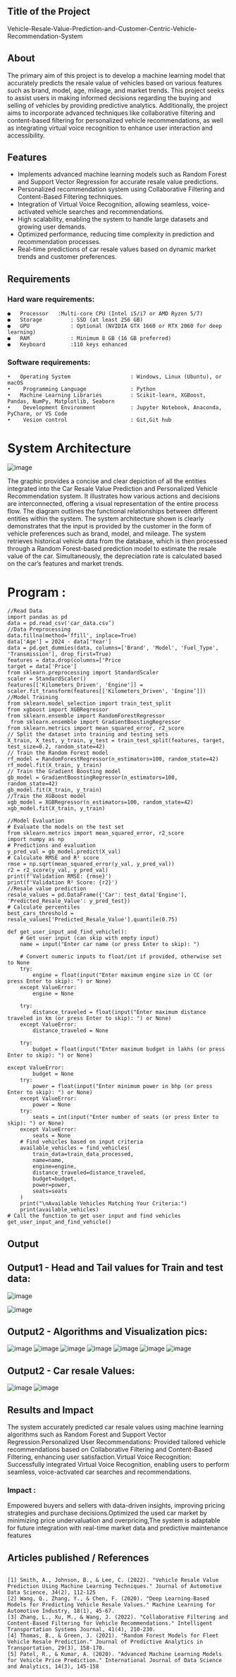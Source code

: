 ## Title of the Project
Vehicle-Resale-Value-Prediction-and-Customer-Centric-Vehicle-Recommendation-System
## About

The primary aim of this project is to develop a machine learning model that accurately predicts the resale value of vehicles based on various features such as brand, model, age, mileage, and market trends. This project seeks to assist users in making informed decisions regarding the buying and selling of vehicles by providing predictive analytics. Additionally, the project aims to incorporate advanced techniques like collaborative filtering and content-based filtering for personalized vehicle recommendations, as well as integrating virtual voice recognition to enhance user interaction and accessibility.

## Features
- Implements advanced machine learning models such as Random Forest and Support Vector Regression for accurate resale value predictions.
- Personalized recommendation system using Collaborative Filtering and Content-Based Filtering techniques.
- Integration of Virtual Voice Recognition, allowing seamless, voice-activated vehicle searches and recommendations.
- High scalability, enabling the system to handle large datasets and growing user demands.
- Optimized performance, reducing time complexity in prediction and recommendation processes.
- Real-time predictions of car resale values based on dynamic market trends and customer preferences.

## Requirements
### Hard ware requirements:
```
●	Processor	:Multi-core CPU (Intel i5/i7 or AMD Ryzen 5/7)
●	Storage         : SSD (at least 256 GB)
●	GPU             : Optional (NVIDIA GTX 1660 or RTX 2060 for deep learning)
●	RAM             : Minimum 8 GB (16 GB preferred)
●	Keyboard        :110 keys enhanced
```
### Software requirements:
```
•	Operating System                   : Windows, Linux (Ubuntu), or macOS
•	 Programming Language              : Python
•	Machine Learning Libraries         : Scikit-learn, XGBoost, Pandas, NumPy, Matplotlib, Seaborn
•	 Development Environment           : Jupyter Notebook, Anaconda, PyCharm, or VS Code
•	 Vesion control                    : Git,Git hub
```
# System Architecture

![image](https://github.com/user-attachments/assets/a71e4b97-dc76-4fdd-ad5a-f71b660d3402)

The graphic provides a concise and clear depiction of all the entities integrated into the Car Resale Value Prediction and Personalized Vehicle Recommendation system. It illustrates how various actions and decisions are interconnected, offering a visual representation of the entire process flow. The diagram outlines the functional relationships between different entities within the system. The system architecture shown is clearly demonstrates that the input is provided by the customer in the form of vehicle preferences such as brand, model, and mileage. The system retrieves historical vehicle data from the database, which is then processed through a Random Forest-based prediction model to estimate the resale value of the car. Simultaneously, the depreciation rate is calculated based on the car’s features and market trends.
# Program :
```
//Read Data
import pandas as pd
data = pd.read_csv('car_data.csv’)
//Data Preprocessing
data.fillna(method='ffill', inplace=True)
data['Age'] = 2024 - data['Year']
data = pd.get_dummies(data, columns=['Brand', 'Model', 'Fuel_Type', 'Transmission'], drop_first=True)
features = data.drop(columns=['Price
target = data['Price']
from sklearn.preprocessing import StandardScaler
scaler = StandardScaler()
features[['Kilometers_Driven', 'Engine']] = scaler.fit_transform(features[['Kilometers_Driven', 'Engine’]])
//Model Training
from sklearn.model_selection import train_test_split 
from xgboost import XGBRegressor 
from sklearn.ensemble import RandomForestRegressor
 from sklearn.ensemble import GradientBoostingRegressor
from sklearn.metrics import mean_squared_error, r2_score
// Split the dataset into training and testing sets
X_train, X_test, y_train, y_test = train_test_split(features, target, test_size=0.2, random_state=42)
// Train the Random Forest model
rf_model = RandomForestRegressor(n_estimators=100, random_state=42)
rf_model.fit(X_train, y_train)
// Train the Gradient Boosting model
gb_model = GradientBoostingRegressor(n_estimators=100, random_state=42)
gb_model.fit(X_train, y_train)
//Train the XGBoost model
xgb_model = XGBRegressor(n_estimators=100, random_state=42)
xgb_model.fit(X_train, y_train)

//Model Evaluation
# Evaluate the models on the test set
from sklearn.metrics import mean_squared_error, r2_score
import numpy as np
# Predictions and evaluation
y_pred_val = gb_model.predict(X_val)
# Calculate RMSE and R² score
rmse = np.sqrt(mean_squared_error(y_val, y_pred_val))
r2 = r2_score(y_val, y_pred_val)
print(f'Validation RMSE: {rmse}')
print(f'Validation R² Score: {r2}')
//Resale value prediction
resale_values = pd.DataFrame({'Car': test_data['Engine'], 'Predicted_Resale_Value': y_pred_test})
# Calculate percentiles
best_cars_threshold = resale_values['Predicted_Resale_Value'].quantile(0.75)

def get_user_input_and_find_vehicle():
    # Get user input (can skip with empty input)
    name = input("Enter car name (or press Enter to skip): ")

    # Convert numeric inputs to float/int if provided, otherwise set to None
    try:
        engine = float(input("Enter maximum engine size in CC (or press Enter to skip): ") or None)
    except ValueError:
        engine = None

    try:
        distance_traveled = float(input("Enter maximum distance traveled in km (or press Enter to skip): ") or None)
    except ValueError:
        distance_traveled = None

    try:
        budget = float(input("Enter maximum budget in lakhs (or press Enter to skip): ") or None)

except ValueError:
        budget = None
    try:
        power = float(input("Enter minimum power in bhp (or press Enter to skip): ") or None)
    except ValueError:
        power = None
    try:
        seats = int(input("Enter number of seats (or press Enter to skip): ") or None)
    except ValueError:
        seats = None
    # Find vehicles based on input criteria
    available_vehicles = find_vehicles(
        train_data=train_data_processed,
        name=name,
        engine=engine,
        distance_traveled=distance_traveled,
        budget=budget,
        power=power,
        seats=seats
    )
    print("\nAvailable Vehicles Matching Your Criteria:")
    print(available_vehicles)
# Call the function to get user input and find vehicles
get_user_input_and_find_vehicle()

```
## Output

## Output1 - Head and Tail values for Train and test data:

![image](https://github.com/user-attachments/assets/76796600-e8c2-4c20-8764-bb3036872f4d)

![image](https://github.com/user-attachments/assets/f143f75d-f341-403e-93d1-4ab66f650075)

## Output2 - Algorithms and Visualization pics:
![image](https://github.com/user-attachments/assets/aaa616ca-173a-4098-bee7-1cbc95126929)
![image](https://github.com/user-attachments/assets/843f43a7-0ca7-4b40-9904-85e5a9113857)
![image](https://github.com/user-attachments/assets/7b43ca2d-2ff9-49b5-8216-1c9938cfbae1)
![image](https://github.com/user-attachments/assets/d72d67d1-0187-4311-a1a0-5940667ce169)
![image](https://github.com/user-attachments/assets/163e9c23-e4f2-4c2f-8a5a-247d782016a6)
![image](https://github.com/user-attachments/assets/107bf944-6f22-4c9d-b092-8e5444e1565b)
![image](https://github.com/user-attachments/assets/b28fb47e-66f8-4db5-9191-81e023922c64)
## Output2 - Car resale Values:
![image](https://github.com/user-attachments/assets/992f29b1-58c7-4a40-a45f-c2c88d292c25)
![image](https://github.com/user-attachments/assets/5caf0c85-3f59-418f-ad4b-af4f59e766ad)




## Results and Impact

The system accurately predicted car resale values using machine learning algorithms such as Random Forest and Support Vector Regression.Personalized User Recommendations: Provided tailored vehicle recommendations based on Collaborative Filtering and Content-Based Filtering, enhancing user satisfaction.Virtual Voice Recognition: Successfully integrated Virtual Voice Recognition, enabling users to perform seamless, voice-activated car searches and recommendations.
### Impact :
Empowered buyers and sellers with data-driven insights, improving pricing strategies and purchase decisions.Optimized the used car market by minimizing price undervaluation and overpricing,The system is adaptable for future integration with real-time market data and predictive maintenance features
## Articles published / References 
```

[1] Smith, A., Johnson, B., & Lee, C. (2022). "Vehicle Resale Value Prediction Using Machine Learning Techniques." Journal of Automotive Data Science, 34(2), 112-125 
[2] Wang, Q., Zhang, Y., & Chen, F. (2020). "Deep Learning-Based Models for Predicting Vehicle Resale Values." Machine Learning for Automotive Industry, 18(1), 45-67.
[3] Zhang, L., Xu, M., & Wang, J. (2022). "Collaborative Filtering and Content-Based Filtering for Vehicle Recommendations." Intelligent Transportation Systems Journal, 41(4), 210-230. 
[4] Thomas, B., & Green, J. (2021). "Random Forest Models for Fleet Vehicle Resale Prediction." Journal of Predictive Analytics in Transportation, 29(3), 158-170. 
[5] Patel, R., & Kumar, A. (2020). "Advanced Machine Learning Models for Vehicle Price Prediction." International Journal of Data Science and Analytics, 14(3), 145-158


```


